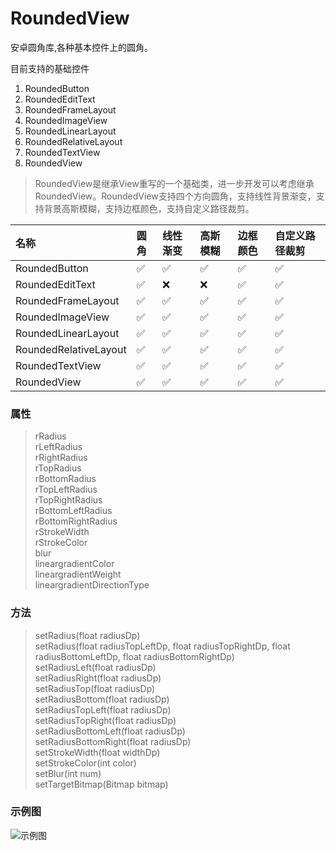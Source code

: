 # RoundedView
安卓圆角库,各种基本控件上的圆角。

目前支持的基础控件
 1. RoundedButton
 2. RoundedEditText
 3. RoundedFrameLayout
 4. RoundedImageView
 5. RoundedLinearLayout
 6. RoundedRelativeLayout
 7. RoundedTextView
 8. RoundedView
 
 > RoundedView是继承View重写的一个基础类，进一步开发可以考虑继承RoundedView。RoundedView支持四个方向圆角，支持线性背景渐变，支持背景高斯模糊，支持边框颜色，支持自定义路径裁剪。
 
 
| 名称 | 圆角 | 线性渐变 | 高斯模糊 | 边框颜色 | 自定义路径裁剪 |
| :-----| :-----| :-----| :-----| :-----| :-----| 
| RoundedButton | ✅ | ✅ | ✅ | ✅ | ✅ |
|RoundedEditText| ✅ | ❌ | ❌ | ✅ | ✅ |
|RoundedFrameLayout| ✅ | ✅ | ✅ | ✅ | ✅ |
|RoundedImageView| ✅ | ✅ | ✅ | ✅ | ✅ |
|RoundedLinearLayout| ✅ | ✅ | ✅ | ✅ | ✅ |
|RoundedRelativeLayout| ✅ | ✅ | ✅ | ✅ | ✅ |
|RoundedTextView| ✅ | ✅ | ✅ | ✅ | ✅ |
|RoundedView| ✅ | ✅ | ✅ | ✅ | ✅ |

### 属性
> rRadius <br />
> rLeftRadius <br />
> rRightRadius <br />
> rTopRadius <br />
> rBottomRadius <br />
> rTopLeftRadius <br />
> rTopRightRadius <br />
> rBottomLeftRadius <br />
> rBottomRightRadius <br />
> rStrokeWidth <br />
> rStrokeColor <br />
> blur <br />
> lineargradientColor <br />
> lineargradientWeight <br />
> lineargradientDirectionType

### 方法
> setRadius(float radiusDp) <br />
> setRadius(float radiusTopLeftDp, float radiusTopRightDp, float radiusBottomLeftDp, float radiusBottomRightDp) <br />
> setRadiusLeft(float radiusDp) <br />
> setRadiusRight(float radiusDp) <br />
> setRadiusTop(float radiusDp) <br />
> setRadiusBottom(float radiusDp) <br />
> setRadiusTopLeft(float radiusDp) <br />
> setRadiusTopRight(float radiusDp) <br />
> setRadiusBottomLeft(float radiusDp) <br />
> setRadiusBottomRight(float radiusDp) <br />
> setStrokeWidth(float widthDp) <br />
> setStrokeColor(int color) <br />
> setBlur(int num) <br />
> setTargetBitmap(Bitmap bitmap)

### 示例图
![示例图](http://zhx02.run8.top/2020/12/11/0d7a41b34039e69280efa3b02b367170.png)



